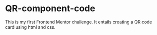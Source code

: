 # QR-component-code

This is my first Frontend Mentor challenge.
It entails creating a QR code card using html and css.
